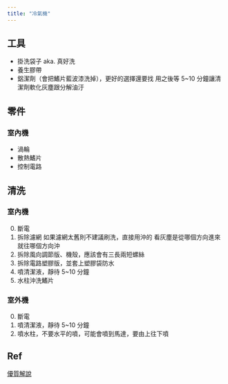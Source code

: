 ```yaml
---
title: "冷氣機"
---
```


## 工具

- 掛洗袋子 aka. 真好洗
- 養生膠帶
- 鋁潔劑（會把鰭片藍波漆洗掉），更好的選擇還要找
  用之後等 5~10 分鐘讓清潔劑軟化灰塵跟分解油汙

## 零件

### 室內機

- 渦輪
- 散熱鰭片
- 控制電路

## 清洗

### 室內機

0. 斷電
1. 拆除濾網
   如果濾網太舊則不建議刷洗，直接用沖的
   看灰塵是從哪個方向進來就往哪個方向沖
2. 拆除風向調節版、機殼，應該會有三長兩短螺絲
3. 拆除電路塑膠版，並套上塑膠袋防水
4. 噴清潔液，靜待 5~10 分鐘
5. 水柱沖洗鰭片

### 室外機

0. 斷電
1. 噴清潔液，靜待 5~10 分鐘
2. 噴水柱，不要水平的噴，可能會噴到馬達，要由上往下噴

## Ref

[優質解說](https://www.youtube.com/watch?v=17VvW3kHuQ0)
